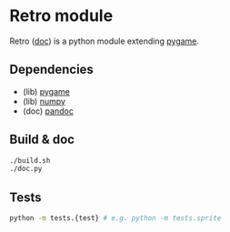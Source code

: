 # Retro module

Retro ([doc](https://obsidienne.gitlab.io/prretrolib)) is a
python module extending [pygame](https://www.pygame.org).

## Dependencies

* (lib) [pygame](https://www.pygame.org)
* (lib) [numpy](http://www.numpy.org/)
* (doc) [pandoc](https://pandoc.org/)

## Build & doc

~~~sh
./build.sh
./doc.py
~~~

## Tests

~~~sh
python -m tests.{test} # e.g. python -m tests.sprite
~~~
